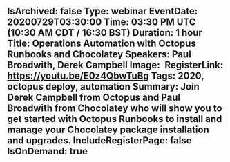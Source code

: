 IsArchived: false
Type: webinar
EventDate: 20200729T03:30:00
Time: 03:30 PM UTC (10:30 AM CDT / 16:30 BST)
Duration: 1 hour
Title: Operations Automation with Octopus Runbooks and Chocolatey
Speakers: Paul Broadwith, Derek Campbell
Image: <img class="lazy" src="data:image/gif;base64,R0lGODlhAQABAIAAAAAAAP///yH5BAEAAAAALAAAAAABAAEAAAIBRAA7" data-src="/content/images/events/01-03.jpg" alt="Operations Automation with Octopus Runbooks and Chocolatey" title="Operations Automation with Octopus Runbooks and Chocolatey" />
RegisterLink: https://youtu.be/E0z4QbwTuBg
Tags: 2020, octopus deploy, automation
Summary: Join Derek Campbell from Octopus and Paul Broadwith from Chocolatey who will show you to get started with Octopus Runbooks to install and manage your Chocolatey package installation and upgrades.
IncludeRegisterPage: false
IsOnDemand: true
---